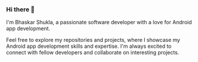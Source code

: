 ### Hi there 👋

I'm Bhaskar Shukla, a passionate software developer with a love for Android app development.

Feel free to explore my repositories and projects, where I showcase my Android app development skills and expertise. I'm always excited to connect with fellow developers and collaborate on interesting projects.
